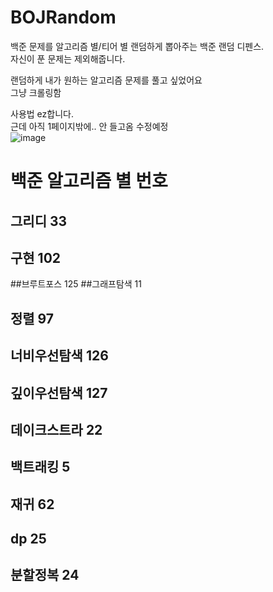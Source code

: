 # BOJRandom
백준 문제를 알고리즘 별/티어 별 랜덤하게 뽑아주는 백준 랜덤 디펜스.   
자신이 푼 문제는 제외해줍니다.   

랜덤하게 내가 원하는 알고리즘 문제를 풀고 싶었어요   
그냥 크롤링함

사용법 ez합니다.   
근데 아직 1페이지밖에.. 안 들고옴 수정예정   
![image](https://github.com/zoouniak/BOJRandom/assets/88364328/22da7e83-9e68-47b8-a28e-585f9b55033b)   

# 백준 알고리즘 별 번호
## 그리디 33 
## 구현 102 
##브루트포스 125
##그래프탐색 11
## 정렬 97 
## 너비우선탐색 126 
## 깊이우선탐색 127
## 데이크스트라 22 
## 백트래킹 5 
## 재귀 62 
## dp 25 
## 분할정복 24
